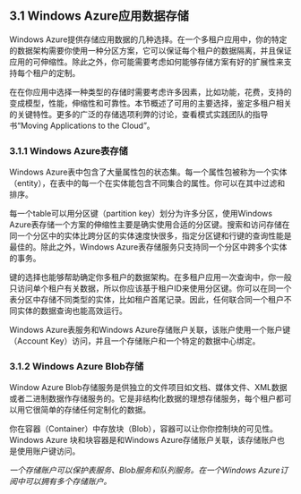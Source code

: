 ## 3.1 Windows Azure应用数据存储

Windows Azure提供存储应用数据的几种选择。在一个多租户应用中，你的特定的数据架构需要你使用一种分区方案，它可以保证每个租户的数据隔离，并且保证应用的可伸缩性。除此之外，你可能需要考虑如何能够存储方案有好的扩展性来支持每个租户的定制。

在在你应用中选择一种类型的存储时需要考虑许多因素，比如功能，花费，支持的变成模型，性能，伸缩性和可靠性。本节概述了可用的主要选择，鉴定多租户相关的关键特性。更多的广泛的存储选项利弊的讨论，查看模式实践团队的指导书“Moving Applications to the Cloud”。

### 3.1.1 Windows Azure表存储

Windows Azure表中包含了大量属性包的状态集。每一个属性包被称为一个实体（entity），在表中的每一个在实体能包含不同集合的属性。你可以在其中过滤和排序。

每一个table可以用分区键（partition key）划分为许多分区，使用Windows Azure表存储一个方案的伸缩性主要是确实使用合适的分区键。搜索和访问存储在同一个分区中的实体比跨分区的实体速度快很多，指定分区键和行键的查询性能是最佳的。除此之外，Windows Azure表存储服务只支持同一个分区中跨多个实体的事务。

键的选择也能够帮助确定你多租户的数据架构。在多租户应用一次查询中，你一般只访问单个租户有关数据，所以你应该基于租户ID来使用分区键。你可以在同一个表分区中存储不同类型的实体，比如租户首尾记录。因此，任何联合同一个租户不同实体的数据查询也能高效运行。

Windows Azure表服务和Windows Azure存储账户关联，该账户使用一个账户键（Account Key）访问，并且一个存储账户和一个特定的数据中心绑定。

### 3.1.2 Windows Azure Blob存储

Window Azure Blob存储服务是供独立的文件项目如文档、媒体文件、XML数据或者二进制数据作存储服务的。它是非结构化数据的理想存储服务，每个租户都可以用它很简单的存储任何定制化的数据。

你在容器（Container）中存放块（Blob），容器可以让你你控制块的可见性。Windows Azure 块和块容器是和Windows Azure存储账户关联，该存储账户也是使用账户键访问。

*一个存储账户可以保护表服务、Blob服务和队列服务。在一个Windows Azure订阅中可以拥有多个存储账户。*

